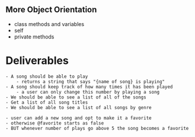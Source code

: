 ## More Object Orientation

 - class methods and variables
 - self
 - private methods

# Deliverables
    - A song should be able to play
        - returns a string that says "{name of song} is playing"
    - A song should keep track of how many times it has been played
        - a user can only change this number by playing a song
    - We should be able to see a list of all of the songs
    - Get a list of all song titles
    - We should be able to see a list of all songs by genre

    - user can add a new song and opt to make it a favorite
    - otherwise @favorite starts as false
    - BUT whenever number of plays go above 5 the song becomes a favorite
